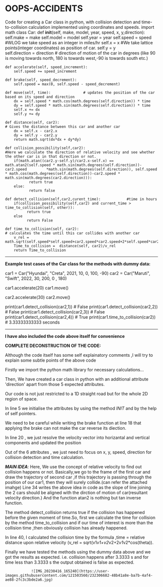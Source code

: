 # OOPS-ACCIDENTS
Code for creating a Car class in python, with collision detection and time-to-collision calculation implemented using coordinates and speeds.
import math
class Car:
    def __init__(self, make, model, year, speed, x, y,direction): 
        self.make = make
        self.model = model
        self.year = year
        self.speed = speed              #WLOG we take speed as an integer in miles/hr
        self.x = x                      #We take lattice points(integer coordinates) as position of car.
        self.y = y  
        self.direction = direction      # direction of motion of the car in degrees (like 90 is moving towards north, 180 is towards west,-90 is towards south etc.)
        
    def accelerate(self, speed_increment):
        self.speed += speed_increment
    
    def brake(self, speed_decrement):
        self.speed = max(0, self.speed - speed_decrement)
        
    def move(self, time):               # updates the position of the car based on its speed and direction
        dx = self.speed * math.cos(math.degrees(self.direction)) * time
        dy = self.speed * math.sin(math.degrees(self.direction)) * time
        self.x += dx
        self.y += dy
    
    def distance(self, car2):
    # Gives the distance between this car and another car
        dx = self.x - car2.x
        dy = self.y - car2.y
        return math.sqrt(dx*dx + dy*dy)
    
    def collision_possibility(self,car2):
    #Here we calculate the direction of relative velocity and see whether the other car is in that direction or not.
        if(math.atan((car2.y-self.y)/car2.x-self.x) == math.atan2(self.speed * math.sin(math.degrees(self.direction))-car2.speed         *math.sin(math.degrees(self.direction)), self.speed * math.cos(math.degrees(self.direction))-car2.speed * math.sin(math.degrees(car2.direction))):
               return true
        else: 
               return false
               
    def detect_collision(self,car2,curent_time):            #time in hours
        if(collision_possibility(self,car2) and current_time > time_to_collision(self, other)):
              return true
        else
              return False
               
    def time_to_collision(self, car2):
    # calculates the time until this car collides with another car
        v_rel = math.sqrt(self.speed*self.speed+car2.speed*car2.speed+2*self.speed*car2.speed*math.cos(math.degrees(self.direction))
        Time_to_collision =  distance(self, car2)/v_rel
        return Time_to_collision
 __________________________________________________________________________________________________________________________________________________________________________    
     
******Example test cases of the Car class for the methods with dummy data:******

car1 = Car("Hyundai", "Creta", 2021, 10, 0, 100, -90)
car2 = Car("Maruti", "Swift", 2022, 30, 200, 0 , 180)

car1.accelerate(20)
car1.move()

car2.accelerate(30)
car2.move()

print(car1.detect_collision(car2,1))    # False
print(car1.detect_collision(car2,2))    # False
print(car1.detect_collision(car2,3))    # False
print(car1.detect_collision(car2,4))    # True
print(car1.time_to_collision(car2))     # 3.33333333333 seconds

____________________________________________________________________________________________________________________________________________________________________

**************I have also included the code above itself for convenience**************
                                               
**************COMPLETE DECONSTRUCTION OF THE CODE:**************

Although the code itself has some self explainatory comments ,I will try to explain some subtle points of the above code

Firstly we import the python math library for necessary calculations...

Then, We have created a car class in python with an additional attribute 'direction' apart from those 5 expected attributes.

Our code is not just restricted to a 1D straight road but for the whole 2D region of space.

In line 5 we initialise the attributes by using the method _INIT_ and by the help of self pointers.

We need to be careful while writing the brake function at line 18 that applying the brake can not make the car reverse its diection.

In line 20 , we just resolve the velocity vector into horizantal and vertical components and updated the position

Out of the 6 attributes , we just need to focus on x, y, speed, direction for collision detection and time calculation.

***MAIN IDEA***: Here, We use the concept of relative velocity to find out collision happens or not. Basically,we go to the frame of the first car and draw the trajectory of second car ,if this trajectory is passing through the position of our car1, then they will surely collide.(can refer the attached imahge)
Line 34 writes the above idea in code as the slope of line joining the 2 cars should be aligned with the dirction of motion of car(resultant velocity direction.)
And the function atan2 is nothing but tan inverse function.

The method detect_collision returns true if the collision has happened before the given moment of time.So, first we calculate the time for collision by the method 
time_to_collision and if our time of interest is more than the collision time ,then obviously collision has already happened.

In line 40, I calculated the collision time by the formula ,time = relative distance upon relative velocity (v_rel = sqrt(v1*v1+v2*v2+2*v1*v2*cos(theta)).

Finally we have tested the methods using the dummy data above and we got the results as expected.
i.e. collision happens after 3.3333 s and for time less than 3.3333 s the output obtained is false as expected.
                                                
                ![IMG_20230416_165240](https://user-images.githubusercontent.com/121503560/232306682-48b41a8e-ba7b-4af4-ae88-2fc3c3bde2a6.jpg)

                                
                                                

